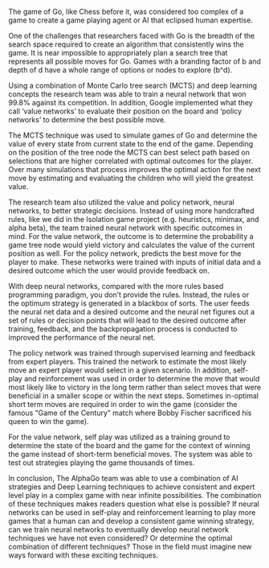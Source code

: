 The game of Go, like Chess before it, was considered too complex of a game to create a game playing agent or AI that eclipsed human expertise.

One of the challenges that researchers faced with Go is the breadth of the search space required to create an algorithm that consistently wins the game. It is near impossible to appropriately plan a search tree that represents all possible moves for Go. Games with a branding factor of b and depth of d have a whole range of options or nodes to explore (b^d). 

Using a combination of Monte Carlo tree search (MCTS) and  deep learning concepts the research team was able to train a neural network that won 99.8% against its competition. In addition, Google implemented what they call ‘value networks’ to evaluate their position on the board and ‘policy networks’ to determine the best possible move.

The MCTS technique was used to simulate games of Go and determine the value of every state from current state to the end of the game. Depending on the position of the tree node the MCTS can best select path based on selections that are higher correlated with optimal outcomes for the player. Over many simulations that process improves the optimal action for the next move by estimating and evaluating the children who will yield the greatest value.

The research team also utilized the value and policy network, neural networks, to better strategic decisions. Instead of using more handcrafted rules, like we did in the Isolation game project (e.g. heuristics, minimax, and alpha beta), the team trained neural network with specific outcomes in mind. For the value network, the outcome is to determine the probability a game tree node would yield victory and calculates the value of the current position as well. For the policy network, predicts the best move for the player to make. These networks were trained with inputs of initial data and a desired outcome which the user would provide feedback on.

With deep neural networks, compared with the more rules based programming paradigm, you don’t provide the rules. Instead, the rules or the optimum strategy is generated in a blackbox of sorts. The user feeds the neural net data and a desired outcome and the neural net figures out a set of rules or decision points that will lead to the desired outcome after training, feedback, and the backpropagation process is conducted to improved the performance of the neural net.

 The policy network was trained through supervised learning and feedback from expert players. This trained the network to estimate the most likely move an expert player would select in a given scenario. In addition, self-play and reinforcement was used in order to determine the move that would most likely like to victory in the long term rather than select moves that were beneficial in a smaller scope or within the next steps. Sometimes in-optimal short term moves are required in order to win the game (consider the famous “Game of the Century” match where Bobby Fischer sacrificed his queen to win the game). 

For the value network, self play was utilized as a training ground to determine the state of the board and the game for the context of winning the game instead of short-term beneficial moves. The system was able to test out strategies playing the game thousands of times.

In conclusion, The AlphaGo team was able to use a combination of AI strategies and Deep Learning techniques to achieve consistent and expert level play in a complex game with near infinite possibilities. The combination of these techniques makes readers question what else is possible? If neural networks can be used in self-play and reinforcement learning to play more games that a human can and develop a consistent game winning strategy, can we train neural networks to eventually develop neural network techniques we have not even considered? Or  determine the optimal combination of different techniques? Those in the field must imagine new ways forward with these exciting techniques.